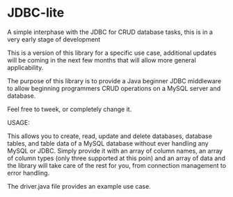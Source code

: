 # JDBC-lite
A simple interphase with the JDBC for CRUD database tasks, this is in a very early stage of development

This is a version of this library for a specific use case, additional updates will be coming in the next few months that will allow 
more general applicability. 

The purpose of this library is to provide a Java beginner JDBC middleware to allow beginning programmers CRUD operations on a MySQL server
and database.

Feel free to tweek, or completely change it.

USAGE:

This allows you to create, read, update and delete databases, database tables, and table data of a MySQL database without ever handling 
any MySQL or JDBC. Simply provide it with an array of column names, an array of column types (only three supported at this poin) and an
array of data and the library will take care of the rest for you, from connection management to error handling.

The driver.java file provides an example use case.


